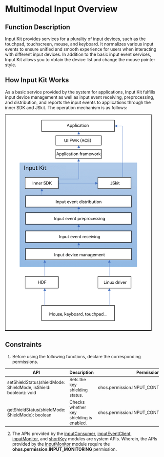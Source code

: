 # Multimodal Input Overview

## Function Description

Input Kit provides services for a plurality of input devices, such as the touchpad, touchscreen, mouse, and keyboard. It normalizes various input events to ensure unified and smooth experience for users when interacting with different input devices. In addition to the basic input event services, Input Kit allows you to obtain the device list and change the mouse pointer style.

 

## How Input Kit Works
As a basic service provided by the system for applications, Input Kit fulfills input device management as well as input event receiving, preprocessing, and distribution, and reports the input events to applications through the inner SDK and JSkit. The operation mechanism is as follows:

![MMI-operation](figures/MMI-operation.png)

<!--Del-->
## Constraints

1. Before using the following functions, declare the corresponding permissions.

  | API | Description| Permission|
  | ------------------------------------------------------------ | -------------------------- |-----|
  | setShieldStatus(shieldMode: ShieldMode, isShield: boolean): void | Sets the key shielding status.|ohos.permission.INPUT_CONTROL_DISPATCHING|
  | getShieldStatus(shieldMode: ShieldMode): boolean | Checks whether key shielding is enabled.|ohos.permission.INPUT_CONTROL_DISPATCHING|
    
2. The APIs provided by the [inputConsumer](inputconsumer-guidelines.md), [inputEventClient](inputeventclient-guidelines.md), [inputMonitor](inputmonitor-guidelines.md), and [shortKey](shortkey-guidelines.md) modules are system APIs. Wherein, the APIs provided by the [inputMonitor](inputmonitor-guidelines.md) module require the **ohos.permission.INPUT_MONITORING** permission.

<!--DelEnd-->
